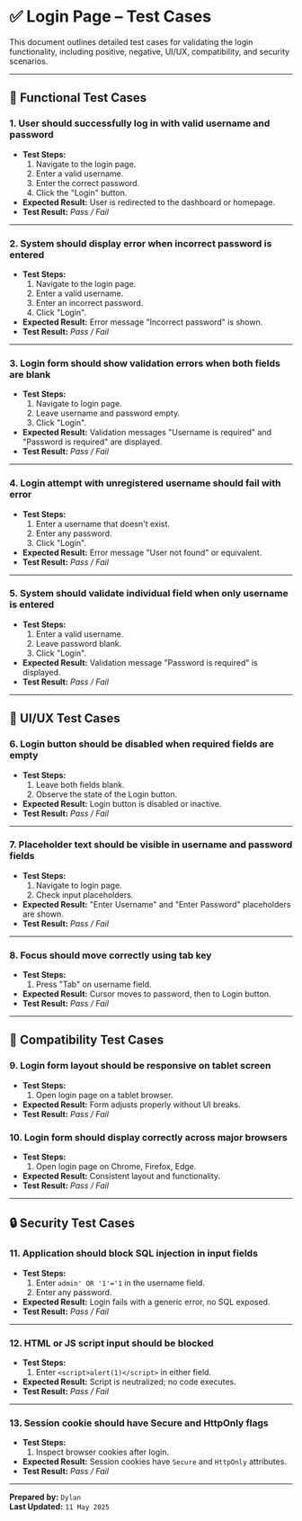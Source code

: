 # ✅ Login Page – Test Cases

This document outlines detailed test cases for validating the login functionality, including positive, negative, UI/UX, compatibility, and security scenarios.

---

## 🔐 Functional Test Cases

### 1. User should successfully log in with valid username and password
- **Test Steps:**
  1. Navigate to the login page.
  2. Enter a valid username.
  3. Enter the correct password.
  4. Click the "Login" button.
- **Expected Result:** User is redirected to the dashboard or homepage.
- **Test Result:** _Pass / Fail_

---

### 2. System should display error when incorrect password is entered
- **Test Steps:**
  1. Navigate to the login page.
  2. Enter a valid username.
  3. Enter an incorrect password.
  4. Click "Login".
- **Expected Result:** Error message "Incorrect password" is shown.
- **Test Result:** _Pass / Fail_

---

### 3. Login form should show validation errors when both fields are blank
- **Test Steps:**
  1. Navigate to login page.
  2. Leave username and password empty.
  3. Click "Login".
- **Expected Result:** Validation messages "Username is required" and "Password is required" are displayed.
- **Test Result:** _Pass / Fail_

---

### 4. Login attempt with unregistered username should fail with error
- **Test Steps:**
  1. Enter a username that doesn't exist.
  2. Enter any password.
  3. Click "Login".
- **Expected Result:** Error message "User not found" or equivalent.
- **Test Result:** _Pass / Fail_

---

### 5. System should validate individual field when only username is entered
- **Test Steps:**
  1. Enter a valid username.
  2. Leave password blank.
  3. Click "Login".
- **Expected Result:** Validation message "Password is required" is displayed.
- **Test Result:** _Pass / Fail_

---

## 🎨 UI/UX Test Cases

### 6. Login button should be disabled when required fields are empty
- **Test Steps:**
  1. Leave both fields blank.
  2. Observe the state of the Login button.
- **Expected Result:** Login button is disabled or inactive.
- **Test Result:** _Pass / Fail_

---

### 7. Placeholder text should be visible in username and password fields
- **Test Steps:**
  1. Navigate to login page.
  2. Check input placeholders.
- **Expected Result:** "Enter Username" and "Enter Password" placeholders are shown.
- **Test Result:** _Pass / Fail_

---

### 8. Focus should move correctly using tab key
- **Test Steps:**
  1. Press "Tab" on username field.
- **Expected Result:** Cursor moves to password, then to Login button.
- **Test Result:** _Pass / Fail_

---

## 📱 Compatibility Test Cases

### 9. Login form layout should be responsive on tablet screen
- **Test Steps:**
  1. Open login page on a tablet browser.
- **Expected Result:** Form adjusts properly without UI breaks.
- **Test Result:** _Pass / Fail_

### 10. Login form should display correctly across major browsers
- **Test Steps:**
  1. Open login page on Chrome, Firefox, Edge.
- **Expected Result:** Consistent layout and functionality.
- **Test Result:** _Pass / Fail_

---

## 🔒 Security Test Cases

### 11. Application should block SQL injection in input fields
- **Test Steps:**
  1. Enter `admin' OR '1'='1` in the username field.
  2. Enter any password.
- **Expected Result:** Login fails with a generic error, no SQL exposed.
- **Test Result:** _Pass / Fail_

---

### 12. HTML or JS script input should be blocked
- **Test Steps:**
  1. Enter `<script>alert(1)</script>` in either field.
- **Expected Result:** Script is neutralized; no code executes.
- **Test Result:** _Pass / Fail_

---

### 13. Session cookie should have Secure and HttpOnly flags
- **Test Steps:**
  1. Inspect browser cookies after login.
- **Expected Result:** Session cookies have `Secure` and `HttpOnly` attributes.
- **Test Result:** _Pass / Fail_

---

**Prepared by:** `Dylan`  
**Last Updated:** `11 May 2025`
